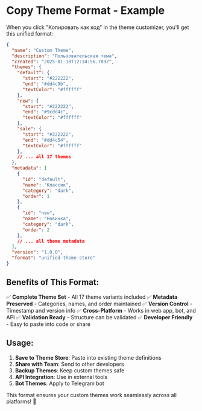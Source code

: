 # Copy Theme Format - Example

When you click "Копировать как код" in the theme customizer, you'll get this unified format:

```json
{
  "name": "Custom Theme",
  "description": "Пользовательская тема",
  "created": "2025-01-18T12:34:56.789Z",
  "themes": {
    "default": {
      "start": "#222222",
      "end": "#dd4c9b",
      "textColor": "#ffffff"
    },
    "new": {
      "start": "#222222",
      "end": "#9cdd4c",
      "textColor": "#ffffff"
    },
    "sale": {
      "start": "#222222",
      "end": "#dd4c54",
      "textColor": "#ffffff"
    },
    // ... all 17 themes
  },
  "metadata": [
    {
      "id": "default",
      "name": "Классик",
      "category": "dark",
      "order": 1
    },
    {
      "id": "new",
      "name": "Новинка",
      "category": "dark",
      "order": 2
    },
    // ... all theme metadata
  ],
  "version": "1.0.0",
  "format": "unified-theme-store"
}
```

## Benefits of This Format:

✅ **Complete Theme Set** - All 17 theme variants included
✅ **Metadata Preserved** - Categories, names, and order maintained
✅ **Version Control** - Timestamp and version info
✅ **Cross-Platform** - Works in web app, bot, and API
✅ **Validation Ready** - Structure can be validated
✅ **Developer Friendly** - Easy to paste into code or share

## Usage:

1. **Save to Theme Store**: Paste into existing theme definitions
2. **Share with Team**: Send to other developers
3. **Backup Themes**: Keep custom themes safe
4. **API Integration**: Use in external tools
5. **Bot Themes**: Apply to Telegram bot

This format ensures your custom themes work seamlessly across all platforms! 🎨